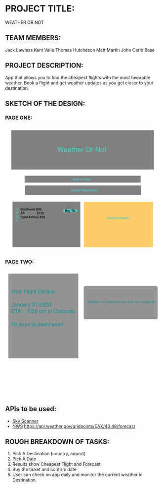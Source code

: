 # PROJECT TITLE:   
WEATHER OR NOT

## TEAM MEMBERS:
Jack Lawless
Kent Valle
Thomas Hutcheson
Matt Martin
John Carlo Base

## PROJECT DESCRIPTION:

App that allows you to find the cheapest flights with the  most favorable weather, Book a flight and get weather updates as you get closer to your destination. 

## SKETCH OF THE DESIGN:

### PAGE ONE:
!["First Page"](https://github.com/KentValle1/Weather-Or-Not/blob/matt/docs/img/first_page.png?raw=true)

### PAGE TWO:
!["Second Page"](https://github.com/KentValle1/Weather-Or-Not/blob/matt/docs/img/second_page.png?raw=true)

## APIs to be used:
* [Sky Scanner](https://skyscanner.github.io/slate/)
* [NWS](https://api.weather.gov)
https://api.weather.gov/gridpoints/EAX/40,48/forecast

## ROUGH BREAKDOWN OF TASKS:
1. Pick A Destination (country, airport)
2. Pick A Date 
3. Results show Cheapest Flight and Forecast 
4. Buy the ticket and confirm date
5. User can check on app daily and monitor the current weather in Destination.

